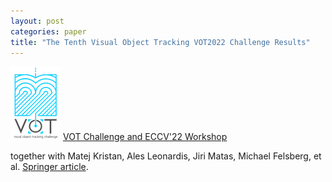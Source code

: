 ```yaml
---
layout: post
categories: paper
title: "The Tenth Visual Object Tracking VOT2022 Challenge Results"
---
```


![Image](/assets/images/vot2022_logo.png) [VOT Challenge and ECCV'22 Workshop](https://www.votchallenge.net/vot2022)

together with Matej Kristan, Ales Leonardis, Jiri Matas, Michael Felsberg, et al. [Springer article](https://www.springerprofessional.de/the-tenth-visual-object-tracking-vot2022-challenge-results/24018090).
